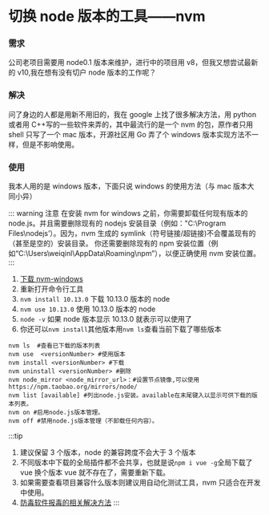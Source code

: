 # 切换 node 版本的工具——nvm

### 需求

公司老项目需要用 node0.1 版本来维护，进行中的项目用 v8，但我又想尝试最新的 v10,我在想有没有切户 node 版本的工作呢？

### 解决

问了身边的人都是用新不用旧的，我在 google 上找了很多解决方法，用 python 或者用 C++写的一些软件来弄的，其中最流行的是一个 nvm 的包，原作者只用 shell 只写了一个 mac 版本，开源社区用 Go 弄了个 windows 版本实现方法不一样，但是不影响使用。

### 使用

我本人用的是 windows 版本，下面只说 windows 的使用方法（与 mac 版本大同小异）

::: warning 注意
在安装 nvm for windows 之前，你需要卸载任何现有版本的 node.js。并且需要删除现有的 nodejs 安装目录（例如："C:\Program Files\nodejs’）。因为，nvm 生成的 symlink（符号链接/超链接)不会覆盖现有的（甚至是空的）安装目录。
你还需要删除现有的 npm 安装位置（例如“C:\Users\weiqinl\AppData\Roaming\npm”），以便正确使用 nvm 安装位置。
:::

1. [下载 nvm-windows](https://github.com/coreybutler/nvm-windows)
2. 重新打开命令行工具
3. `nvm install 10.13.0` 下载 10.13.0 版本的 node
4. `nvm use 10.13.0` 使用 10.13.0 版本的 node
5. `node -v` 如果 node 版本显示 10.13.0 就表示可以使用了
6. 你还可以`nvm install`其他版本用`nvm ls`查看当前下载了哪些版本

```shell
nvm ls	#查看已下载的版本列表
nvm use  <versionNumber> #使用版本
nvm install <versionNumber> #下载
nvm uninstall <versionNumber> #删除
nvm node_mirror <node_mirror_url>：#设置节点镜像,可以使用https://npm.taobao.org/mirrors/node/
nvm list [available] #列出node.js安装。available在末尾键入以显示可供下载的版本列表。
nvm on #启用node.js版本管理。
nvm off #禁用node.js版本管理（不卸载任何内容）。
```

:::tip

1. 建议保留 3 个版本，node 的兼容跨度不会大于 3 个版本
2. 不同版本中下载的全局插件都不会共享，也就是说`npm i vue -g`全局下载了 vue 换个版本 vue 就不存在了，需要重新下载。
3. 如果需要查看项目兼容什么版本则建议用自动化测试工具，nvm 只适合在开发中使用。
4. [防毒软件报毒的相关解决方法](https://github.com/coreybutler/nvm-windows/issues/133)
:::

